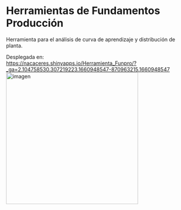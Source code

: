 # Herramientas de Fundamentos Producción
Herramienta para el análisis de curva de aprendizaje y distribución de planta.

Desplegada en:  
https://nacaceres.shinyapps.io/Herramienta_Funpro/?_ga=2.104758530.307219223.1660948547-870963215.1660948547
<img width="360" alt="imagen" src="https://user-images.githubusercontent.com/35931488/185716748-cd109ddc-0e81-4115-9ee4-b8b1b777c6f1.png">

